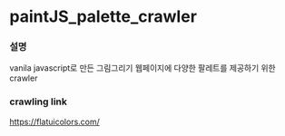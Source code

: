 ﻿# paintJS_palette_crawler
 
 ### 설명
 vanila javascript로 만든 그림그리기 웹페이지에 다양한 팔레트를 제공하기 위한 crawler
 ### crawling link
 https://flatuicolors.com/
